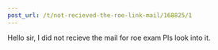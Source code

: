 ```yaml
---
post_url: /t/not-recieved-the-roe-link-mail/168825/1
---
```

Hello sir, I did not recieve the mail for roe exam Pls look into it.